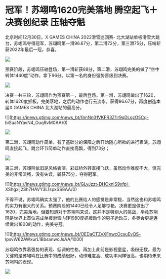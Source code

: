 # 冠军！苏翊鸣1620完美落地 腾空起飞＋决赛创纪录 压轴夺魁

北京时间12月30日，X GAMES CHINA 2022滑雪巡回赛-
北大湖站单板滑雪大跳台，苏翊鸣夺得冠军，苏翊鸣第一滑96.67分，第二滑72分，第三滑75分，压哨斩获2022年最后一冠，恭喜。

![](https://inews.gtimg.com/news_bt/OUAbBckOd_S3n5nDbdzgXmY5DzowBJg4HtTJDU9gLnHTwAA/1000)

预赛阶段，苏翊鸣压轴登场，第一滑斩获88分，第二滑，苏翊鸣完美的做了“空中转体1440度”动作，拿下96分。以第一名的身份强势晋级到决赛。

![](https://inews.gtimg.com/news_bt/OMDjHS4wtxgM1ErIIEX5EAdDbf2aBDZ_6RMR9YdgtKEgIAA/1000)

决赛一共三轮，苏翊鸣作为预赛第一，最后登场。第一滑，苏翊鸣做出了1620，转体1620度抓板，完美落地，之后的动作也行云流水，获得96.67分，再度创造本届X
GAMES CHINA 北大湖站的最高分。

![](https://inews.gtimg.com/news_bt/GmNn01VKFR3Z1lr9qDLgzO5Cq-
biSuaNYavN4_OuqRvM0AA/0)

![](https://inews.gtimg.com/news_bt/GCLZzayX8oNirEWLvMyfPTuzCiw-6UbYkar7pCkEU330gAA/0)

第二滑，苏翊鸣动作简单，有了基础分的保障之后开始随心所欲的进行表演。苏翊鸣直接起飞，跳台环节简单动作直接高飘，得到73分；

![](https://inews.gtimg.com/news_bt/GIxI58rc8XryttMSRaSXAg4kpOqXDu2Mg7pb7IctUILeoAA/0)

第三滑，苏翊鸣依旧是风格表演，彩虹桥外转直接飞跃，虽然动作难度不大，但完美的非常流畅，没有失误，斩获75分，夺得冠军。

![](https://inews.gtimg.com/news_bt/GLyJzzt-DHOxnlS9xfpI-
XShgxlj2Sh7HAVY3L1spxSS8AA/0)

不得不说，苏翊鸣确实太强了，他的比赛给人的感觉是非常稳，当然这也和苏翊鸣的实力有很大的关系。预赛阶段的1440已经令人足够惊艳，决赛更是做出了1620，完美落地，但要知道对于苏翊鸣来说，这并不是特别大的挑战，毕竟苏翊鸣是世界上首位完成单板滑雪内转1980度抓板动作的男子运动员，冬奥会更是连续做出1800的动作，完美夺冠。

![](https://inews.gtimg.com/news_bt/OEDaCTZvXFnwcOcsuEvQS-
lpxvW62AWxurL1BbsanwcJsAA/1000)

苏翊鸣依靠着强势的表现、低调的性格，再加上此前是影视童星，吸粉无数。最为关键的是苏翊鸣在比赛中的成绩很好，动作难度高、成功率同样很高，也期待未来苏翊鸣的表现。

![](https://inews.gtimg.com/news_bt/ObwiFc4G2qaWUlVykKbwazhgYmuNHoO3tUcc9hrXL9kd8AA/1000)

